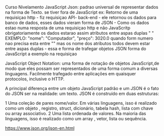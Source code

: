 Curso Nivelamento JavaScript
Json: padrao universal de representar dados na forma de Texto. se tiver fora de JavaScript ex: Retorno de uma requisiçao http - fiz requisiçao API- back-end - ele retornou os dados para banco de dados, esses dados vieram forma de JSON - Como os dados estao numa resposta de uma requisiçao http e não JavaScritp obrigatoriamente os dados estarao assim atributos entre aspas duplas " " EXEMPLO: "nome": "Computador", "preço": 3020.0 quando form numero nao precisa esta entre ""
mas os nome dos atributos todos devem estar entre aspas duplas - essa e forma de trafegar objetos JSON forma do JavaScript a exemplo na requisiçao

JavaScript Object Notation: uma forma de notação de objetos JavaScript,de modo que eles possam ser representados de uma forma comum a diversas linguagens. 
Facilmente trafegado entre aplicações em quaisquer protocolos, inclusive o HTTP.

A principal diferença entre um objeto JavaScript padrão e um JSON é o fato do JSON ser na realidade: um texto.
JSON é construído em duas estruturas:

1 Uma coleção de pares nome/valor. Em várias linguagens, isso é realizado como um objeto , registro, struct, dicionário, tabela hash, lista com chave ou array associativo.
2 Uma lista ordenada de valores. Na maioria das linguagens, isso é realizado como um array , vetor, lista ou sequência.

https://www.json.org/json-en.html
